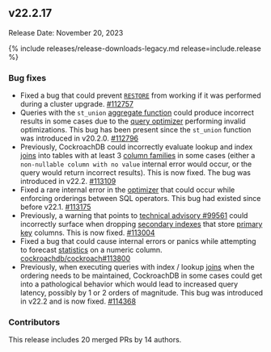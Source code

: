 ## v22.2.17

Release Date: November 20, 2023

{% include releases/release-downloads-legacy.md release=include.release %}

<h3 id="v22-2-17-bug-fixes">Bug fixes</h3>

- Fixed a bug that could prevent [`RESTORE`](https://www.cockroachlabs.com/docs/v22.2/restore.html) from working if it was performed during a cluster upgrade. [#112757][#112757]
- Queries with the `st_union` [aggregate function](https://www.cockroachlabs.com/docs/v22.2/functions-and-operators.html#aggregate-functions) could produce incorrect results in some cases due to the [query optimizer](https://www.cockroachlabs.com/docs/v22.2/cost-based-optimizer) performing invalid optimizations. This bug has been present since the `st_union` function was introduced in v20.2.0. [#112796][#112796]
- Previously, CockroachDB could incorrectly evaluate lookup and index [joins](https://www.cockroachlabs.com/docs/v22.2/joins.html) into tables with at least 3 [column families](https://www.cockroachlabs.com/docs/v22.2/column-families.html) in some cases (either a `non-nullable column with no value` internal error would occur, or the query would return incorrect results). This is now fixed. The bug was introduced in v22.2. [#113109][#113109]
- Fixed a rare internal error in the [optimizer](https://www.cockroachlabs.com/docs/v22.2/cost-based-optimizer.html) that could occur while enforcing orderings between SQL operators. This bug had existed since before v22.1. [#113175][#113175]
- Previously, a warning that points to [technical advisory #99561](https://www.cockroachlabs.com/docs/advisories/a99561.html) could incorrectly surface when dropping [secondary indexes](https://www.cockroachlabs.com/docs/v22.2/indexes.html) that store [primary key](https://www.cockroachlabs.com/docs/v22.2/primary-key.html) columns. This is now fixed. [#113004][#113004]
- Fixed a bug that could cause internal errors or panics while attempting to forecast [statistics](https://www.cockroachlabs.com/docs/v22.2/cost-based-optimizer.html#table-statistics) on a numeric column. [cockroachdb/cockroach#113800][#113800]
- Previously, when executing queries with index / lookup [joins](https://www.cockroachlabs.com/docs/v22.2/joins.html) when the ordering needs to be maintained, CockroachDB in some cases could get into a pathological behavior which would lead to increased query latency, possibly by 1 or 2 orders of magnitude. This bug was introduced in v22.2 and is now fixed. [#114368][#114368]

<div class="release-note-contributors" markdown="1">

<h3 id="v22-2-17-contributors">Contributors</h3>

This release includes 20 merged PRs by 14 authors.

</div>

[#112757]: https://github.com/cockroachdb/cockroach/pull/112757
[#112796]: https://github.com/cockroachdb/cockroach/pull/112796
[#113004]: https://github.com/cockroachdb/cockroach/pull/113004
[#113109]: https://github.com/cockroachdb/cockroach/pull/113109
[#113175]: https://github.com/cockroachdb/cockroach/pull/113175
[#113800]: https://github.com/cockroachdb/cockroach/pull/113800
[#114368]: https://github.com/cockroachdb/cockroach/pull/114368
